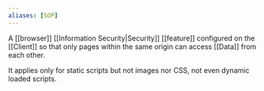 ```yaml
---
aliases: [SOP]
---
```


A [[browser]] [[Information Security|Security]] [[feature]] configured on the [[Client]] so that only pages within the same origin can access [[Data]] from each other.

It applies only for static scripts but not images nor CSS, not even dynamic loaded scripts.